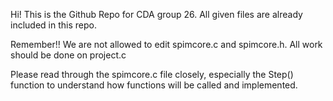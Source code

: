 Hi!
This is the Github Repo for CDA group 26.
All given files are already included in this repo.

Remember!! We are not allowed to edit spimcore.c and spimcore.h. All work should be done on project.c

Please read through the spimcore.c file closely, especially the Step() function to understand how functions will be called and implemented.
